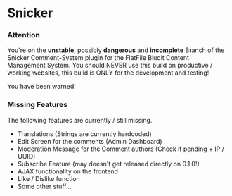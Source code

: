 Snicker
=======

### Attention
You're on the **unstable**, possibly **dangerous** and **incomplete** Branch of the Snicker
Comment-System plugin for the FlatFile Bludit Content Management System. You should NEVER use
this build on productive / working websites, this build is ONLY for the development and testing!

You have been warned!

### Missing Features
The following features are currently / still missing.

-   Translations (Strings are currently hardcoded)
-   Edit Screen for the comments (Admin Dashboard)
-   Moderation Message for the Comment authors (Check if pending + IP / UUID)
-   Subscribe Feature (may doesn't get released directly on 0.1.0!)
-   AJAX functionality on the frontend
-   Like / Dislike function
-   Some other stuff...
